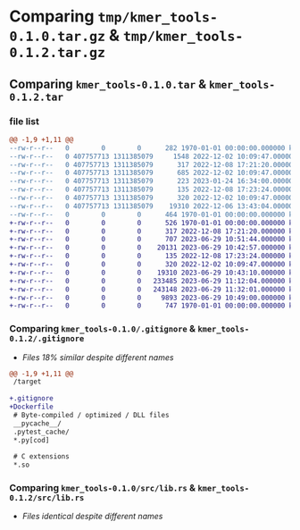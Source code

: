 # Comparing `tmp/kmer_tools-0.1.0.tar.gz` & `tmp/kmer_tools-0.1.2.tar.gz`

## Comparing `kmer_tools-0.1.0.tar` & `kmer_tools-0.1.2.tar`

### file list

```diff
@@ -1,9 +1,11 @@
--rw-r--r--   0        0        0      282 1970-01-01 00:00:00.000000 kmer_tools-0.1.0/Cargo.toml
--rw-r--r--   0 407757713 1311385079     1548 2022-12-02 10:09:47.000000 kmer_tools-0.1.0/.github/workflows/CI.yml
--rw-r--r--   0 407757713 1311385079      317 2022-12-08 17:21:20.000000 kmer_tools-0.1.0/.github/workflows/rust.yml
--rw-r--r--   0 407757713 1311385079      685 2022-12-02 10:09:47.000000 kmer_tools-0.1.0/.gitignore
--rw-r--r--   0 407757713 1311385079      223 2023-01-24 16:34:00.000000 kmer_tools-0.1.0/Dockerfile
--rw-r--r--   0 407757713 1311385079      135 2022-12-08 17:23:24.000000 kmer_tools-0.1.0/README.md
--rw-r--r--   0 407757713 1311385079      320 2022-12-02 10:09:47.000000 kmer_tools-0.1.0/pyproject.toml
--rw-r--r--   0 407757713 1311385079    19310 2022-12-06 13:43:04.000000 kmer_tools-0.1.0/src/lib.rs
--rw-r--r--   0        0        0      464 1970-01-01 00:00:00.000000 kmer_tools-0.1.0/PKG-INFO
+-rw-r--r--   0        0        0      526 1970-01-01 00:00:00.000000 kmer_tools-0.1.2/Cargo.toml
+-rw-r--r--   0        0        0      317 2022-12-08 17:21:20.000000 kmer_tools-0.1.2/.github/workflows/rust.yml
+-rw-r--r--   0        0        0      707 2023-06-29 10:51:44.000000 kmer_tools-0.1.2/.gitignore
+-rw-r--r--   0        0        0    20131 2023-06-29 10:42:57.000000 kmer_tools-0.1.2/LICENSE
+-rw-r--r--   0        0        0      135 2022-12-08 17:23:24.000000 kmer_tools-0.1.2/README.md
+-rw-r--r--   0        0        0      320 2022-12-02 10:09:47.000000 kmer_tools-0.1.2/pyproject.toml
+-rw-r--r--   0        0        0    19310 2023-06-29 10:43:10.000000 kmer_tools-0.1.2/src/lib.rs
+-rw-r--r--   0        0        0   233485 2023-06-29 11:12:04.000000 kmer_tools-0.1.2/target/wheels/kmer_tools-0.1.2-cp311-cp311-macosx_11_0_arm64.whl
+-rw-r--r--   0        0        0   243148 2023-06-29 11:32:01.000000 kmer_tools-0.1.2/target/wheels/kmer_tools-0.1.2-cp37-cp37m-manylinux_2_17_aarch64.manylinux2014_aarch64.whl
+-rw-r--r--   0        0        0     9893 2023-06-29 10:49:00.000000 kmer_tools-0.1.2/Cargo.lock
+-rw-r--r--   0        0        0      747 1970-01-01 00:00:00.000000 kmer_tools-0.1.2/PKG-INFO
```

### Comparing `kmer_tools-0.1.0/.gitignore` & `kmer_tools-0.1.2/.gitignore`

 * *Files 18% similar despite different names*

```diff
@@ -1,9 +1,11 @@
 /target
 
+.gitignore
+Dockerfile
 # Byte-compiled / optimized / DLL files
 __pycache__/
 .pytest_cache/
 *.py[cod]
 
 # C extensions
 *.so
```

### Comparing `kmer_tools-0.1.0/src/lib.rs` & `kmer_tools-0.1.2/src/lib.rs`

 * *Files identical despite different names*

